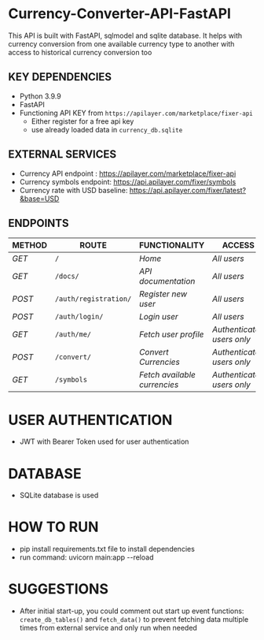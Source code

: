 # Currency-Converter-API-FastAPI 
This API is built with FastAPI, sqlmodel and sqlite database. It helps with currency conversion from one available currency type to another with access to historical currency conversion too

## KEY DEPENDENCIES
- Python 3.9.9
- FastAPI
- Functioning API KEY from `https://apilayer.com/marketplace/fixer-api` 
    - Either register for a free api key 
    - use already loaded data in `currency_db.sqlite`

## EXTERNAL SERVICES 
- Currency API endpoint : https://apilayer.com/marketplace/fixer-api
- Currency symbols endpoint: https://api.apilayer.com/fixer/symbols
- Currency rate with USD baseline: https://api.apilayer.com/fixer/latest?&base=USD

## ENDPOINTS
| METHOD | ROUTE | FUNCTIONALITY |ACCESS|
| ------- | ----- | ------------- | ------------- |
| *GET* | ```/``` | _Home_| _All users_|
| *GET* | ```/docs/``` | _API documentation_| _All users_|
| *POST* | ```/auth/registration/``` | _Register new user_| _All users_|
| *POST* | ```/auth/login/``` | _Login user_| _All users_|
| *GET* | ```/auth/me/``` | _Fetch user profile_|_Authenticated users only_|
| *POST* | ```/convert/``` | _Convert Currencies_|_Authenticated users only_|
| *GET* | ```/symbols``` | _Fetch available currencies_|_Authenticated users only_|

# USER AUTHENTICATION 
- JWT  with Bearer Token used for user authentication 

# DATABASE
- SQLite database is used

# HOW TO RUN
- pip install requirements.txt file to install dependencies 
- run command:  uvicorn main:app --reload

# SUGGESTIONS
- After initial start-up, you could comment out start up event functions: `create_db_tables()` and `fetch_data()` to prevent fetching data multiple times from external service and only run when needed
